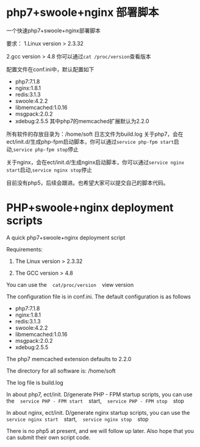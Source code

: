 # php7+swoole+nginx 部署脚本
一个快速php7+swoole+nginx部署脚本

要求：
1.Linux version > 2.3.32

2.gcc version > 4.8
你可以通过```cat /proc/version```查看版本

配置文件在conf.ini中，默认配置如下
  -  php7:7.1.8
  -  nginx:1.8.1
  - redis:3.1.3
  - swoole:4.2.2
  - libmemcached:1.0.16
  - msgpack:2.0.2
  - xdebug:2.5.5
其中php7的memcached扩展默认为2.2.0

所有软件的存放目录为：/home/soft
日志文件为build.log
关于php7，会在ect/init.d/生成php-fpm启动脚本，你可以通过```service php-fpm start```启动,```service php-fpm stop```停止

关于nginx，会在ect/init.d/生成nginx启动脚本，你可以通过```service nginx start```启动,```service nginx stop```停止

目前没有php5，后续会跟进。也希望大家可以提交自己的脚本代码。

# PHP+swoole+nginx deployment scripts
A quick php7+swoole+nginx deployment script

Requirements:

1. The Linux version > 2.3.32

2. The GCC version > 4.8

You can use the ` ` ` cat/proc/version ` ` ` view version



The configuration file is in conf.ini. The default configuration is as follows

  -  php7:7.1.8
  -  nginx:1.8.1
  - redis:3.1.3
  - swoole:4.2.2
  - libmemcached:1.0.16
  - msgpack:2.0.2
  - xdebug:2.5.5

The php7 memcached extension defaults to 2.2.0


The directory for all software is: /home/soft

The log file is build.log

In about php7, ect/init. D/generate PHP - FPM startup scripts, you can use the ` ` ` service PHP - FPM start ` ` ` start, ` ` ` service PHP - FPM stop ` ` ` stop

In about nginx, ect/init. D/generate nginx startup scripts, you can use the ` ` ` service nginx start ` ` ` start, ` ` ` service nginx stop ` ` ` stop

There is no php5 at present, and we will follow up later. Also hope that you can submit their own script code.

